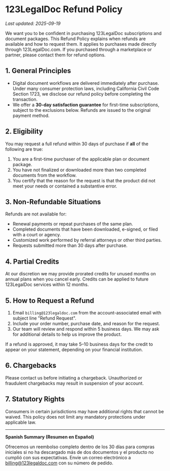 # 123LegalDoc Refund Policy

_Last updated: 2025-09-19_

We want you to be confident in purchasing 123LegalDoc subscriptions and document packages. This Refund Policy explains when refunds are available and how to request them. It applies to purchases made directly through 123LegalDoc.com. If you purchased through a marketplace or partner, please contact them for refund options.

## 1. General Principles
- Digital document workflows are delivered immediately after purchase. Under many consumer protection laws, including California Civil Code Section 1723, we disclose our refund policy before completing the transaction.
- We offer a **30-day satisfaction guarantee** for first-time subscriptions, subject to the exclusions below. Refunds are issued to the original payment method.

## 2. Eligibility
You may request a full refund within 30 days of purchase if **all** of the following are true:
1. You are a first-time purchaser of the applicable plan or document package.
2. You have not finalized or downloaded more than two completed documents from the workflow.
3. You certify that the reason for the request is that the product did not meet your needs or contained a substantive error.

## 3. Non-Refundable Situations
Refunds are not available for:
- Renewal payments or repeat purchases of the same plan.
- Completed documents that have been downloaded, e-signed, or filed with a court or agency.
- Customized work performed by referral attorneys or other third parties.
- Requests submitted more than 30 days after purchase.

## 4. Partial Credits
At our discretion we may provide prorated credits for unused months on annual plans when you cancel early. Credits can be applied to future 123LegalDoc services within 12 months.

## 5. How to Request a Refund
1. Email `billing@123legaldoc.com` from the account-associated email with subject line "Refund Request".
2. Include your order number, purchase date, and reason for the request.
3. Our team will review and respond within 5 business days. We may ask for additional details to help us improve the product.

If a refund is approved, it may take 5–10 business days for the credit to appear on your statement, depending on your financial institution.

## 6. Chargebacks
Please contact us before initiating a chargeback. Unauthorized or fraudulent chargebacks may result in suspension of your account.

## 7. Statutory Rights
Consumers in certain jurisdictions may have additional rights that cannot be waived. This policy does not limit any mandatory protections under applicable law.

---

**Spanish Summary (Resumen en Español)**  

Ofrecemos un reembolso completo dentro de los 30 días para compras iniciales si no ha descargado más de dos documentos y el producto no cumplió con sus expectativas. Envíe un correo electrónico a billing@123legaldoc.com con su número de pedido.



